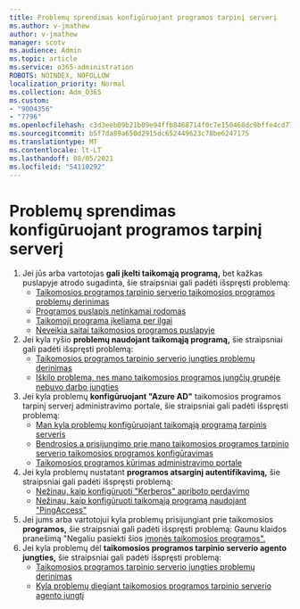 ```yaml
---
title: Problemų sprendimas konfigūruojant programos tarpinį serverį
ms.author: v-jmathew
author: v-jmathew
manager: scotv
ms.audience: Admin
ms.topic: article
ms.service: o365-administration
ROBOTS: NOINDEX, NOFOLLOW
localization_priority: Normal
ms.collection: Adm_O365
ms.custom:
- "9004356"
- "7796"
ms.openlocfilehash: c3d3eeb09b21b09e94ffb8468714f0c7e150468dc9bffe4cd7745fb5d7237908
ms.sourcegitcommit: b5f7da89a650d2915dc652449623c78be6247175
ms.translationtype: MT
ms.contentlocale: lt-LT
ms.lasthandoff: 08/05/2021
ms.locfileid: "54110292"
---
```

# <a name="resolve-problems-when-configuring-the-app-proxy"></a>Problemų sprendimas konfigūruojant programos tarpinį serverį

1. Jei jūs arba vartotojas **gali įkelti taikomąją programą,** bet kažkas puslapyje atrodo sugadinta, šie straipsniai gali padėti išspręsti problemą:
    - [Taikomosios programos tarpinio serverio taikomosios programos problemų derinimas](https://docs.microsoft.com/azure/active-directory/manage-apps/application-proxy-debug-apps)
    - [Programos puslapis netinkamai rodomas](https://docs.microsoft.com/azure/active-directory/application-proxy-page-appearance-broken-problem)
    - [Taikomoji programa įkeliama per ilgai](https://docs.microsoft.com/azure/active-directory/application-proxy-page-load-speed-problem)
    - [Neveikia saitai taikomosios programos puslapyje](https://docs.microsoft.com/azure/active-directory/application-proxy-page-links-broken-problem)
2. Jei kyla ryšio **problemų naudojant taikomąją programą,** šie straipsniai gali padėti išspręsti problemą:
    - [Taikomosios programos tarpinio serverio jungties problemų derinimas](https://docs.microsoft.com/azure/active-directory/manage-apps/application-proxy-debug-connectors)
    - [Iškilo problema, nes mano taikomosios programos jungčių grupėje nebuvo darbo jungties](https://docs.microsoft.com/azure/active-directory/application-proxy-connectivity-no-working-connector)
3. Jei kyla problemų **konfigūruojant "Azure AD"** taikomosios programos tarpinį serverį administravimo portale, šie straipsniai gali padėti išspręsti problemą:
    - [Man kyla problemų konfigūruojant taikomąją programą tarpinis serveris](https://docs.microsoft.com/azure/active-directory/application-proxy-config-how-to)
    - [Bendrosios a prisijungimo prie mano taikomosios programos tarpinio serverio taikomosios programos konfigūravimas](https://docs.microsoft.com/azure/active-directory/application-proxy-config-sso-how-to)
    - [Taikomosios programos kūrimas administravimo portale](https://docs.microsoft.com/azure/active-directory/application-proxy-config-problem)
4. Jei kyla problemų nustatant **programos atsarginį autentifikavimą,** šie straipsniai gali padėti išspręsti problemą:
    - [Nežinau, kaip konfigūruoti "Kerberos" apriboto perdavimo](https://docs.microsoft.com/azure/active-directory/application-proxy-back-end-kerberos-constrained-delegation-how-to)
    - [Nežinau, kaip konfigūruoti taikomąją programą naudojant "PingAccess"](https://docs.microsoft.com/azure/active-directory/application-proxy-back-end-ping-access-how-to)
5. Jei jums arba vartotojui kyla problemų prisijungiant prie taikomosios **programos,** šie straipsniai gali padėti išspręsti problemą: Gaunu klaidos pranešimą "Negaliu pasiekti šios [įmonės taikomosios programos".](https://docs.microsoft.com/azure/active-directory/application-proxy-sign-in-bad-gateway-timeout-error)
6. Jei kyla problemų dėl **taikomosios programos tarpinio serverio agento jungties,** šie straipsniai gali padėti išspręsti problemą:
    - [Taikomosios programos tarpinio serverio jungties problemų derinimas](https://docs.microsoft.com/azure/active-directory/manage-apps/application-proxy-debug-connectors)
    - [Kyla problemų diegiant taikomosios programos tarpinio serverio agento jungtį](https://docs.microsoft.com/azure/active-directory/application-proxy-connector-installation-problem)
